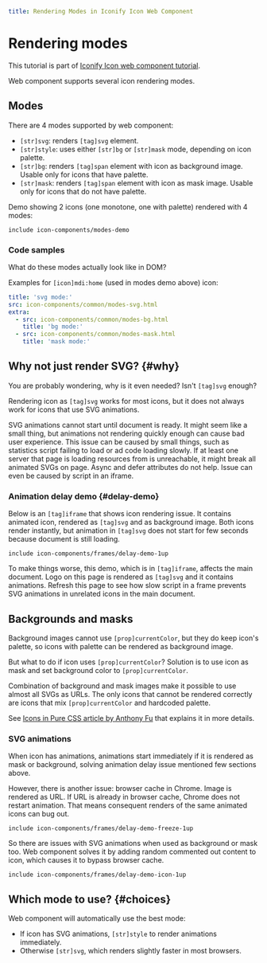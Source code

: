 ```yaml
title: Rendering Modes in Iconify Icon Web Component
```

# Rendering modes

This tutorial is part of [Iconify Icon web component tutorial](./index.md).

Web component supports several icon rendering modes.

## Modes

There are 4 modes supported by web component:

- `[str]svg`: renders `[tag]svg` element.
- `[str]style`: uses either `[str]bg` or `[str]mask` mode, depending on icon palette.
- `[str]bg`: renders `[tag]span` element with icon as background image. Usable only for icons that have palette.
- `[str]mask`: renders `[tag]span` element with icon as mask image. Usable only for icons that do not have palette.

Demo showing 2 icons (one monotone, one with palette) rendered with 4 modes:

`include icon-components/modes-demo`

### Code samples

What do these modes actually look like in DOM?

Examples for `[icon]mdi:home` (used in modes demo above) icon:

```yaml
title: 'svg mode:'
src: icon-components/common/modes-svg.html
extra:
  - src: icon-components/common/modes-bg.html
    title: 'bg mode:'
  - src: icon-components/common/modes-mask.html
    title: 'mask mode:'
```

## Why not just render SVG? {#why}

You are probably wondering, why is it even needed? Isn't `[tag]svg` enough?

Rendering icon as `[tag]svg` works for most icons, but it does not always work for icons that use SVG animations.

SVG animations cannot start until document is ready. It might seem like a small thing, but animations not rendering quickly enough can cause bad user experience. This issue can be caused by small things, such as statistics script failing to load or ad code loading slowly. If at least one server that page is loading resources from is unreachable, it might break all animated SVGs on page. Async and defer attributes do not help. Issue can even be caused by script in an iframe.

### Animation delay demo {#delay-demo}

Below is an `[tag]iframe` that shows icon rendering issue. It contains animated icon, rendered as `[tag]svg` and as background image. Both icons render instantly, but animation in `[tag]svg` does not start for few seconds because document is still loading.

`include icon-components/frames/delay-demo-1up`

To make things worse, this demo, which is in `[tag]iframe`, affects the main document. Logo on this page is rendered as `[tag]svg` and it contains animations. Refresh this page to see how slow script in a frame prevents SVG animations in unrelated icons in the main document.

## Backgrounds and masks

Background images cannot use `[prop]currentColor`, but they do keep icon's palette, so icons with palette can be rendered as background image.

But what to do if icon uses `[prop]currentColor`? Solution is to use icon as mask and set background color to `[prop]currentColor`.

Combination of background and mask images make it possible to use almost all SVGs as URLs. The only icons that cannot be rendered correctly are icons that mix `[prop]currentColor` and hardcoded palette.

See [Icons in Pure CSS article by Anthony Fu](https://antfu.me/posts/icons-in-pure-css) that explains it in more details.

### SVG animations

When icon has animations, animations start immediately if it is rendered as mask or background, solving animation delay issue mentioned few sections above.

However, there is another issue: browser cache in Chrome. Image is rendered as URL. If URL is already in browser cache, Chrome does not restart animation. That means consequent renders of the same animated icons can bug out.

`include icon-components/frames/delay-demo-freeze-1up`

So there are issues with SVG animations when used as background or mask too. Web component solves it by adding random commented out content to icon, which causes it to bypass browser cache.

`include icon-components/frames/delay-demo-icon-1up`

## Which mode to use? {#choices}

Web component will automatically use the best mode:

- If icon has SVG animations, `[str]style` to render animations immediately.
- Otherwise `[str]svg`, which renders slightly faster in most browsers.
